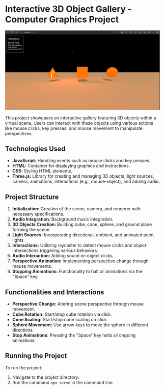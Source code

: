 # Interactive 3D Object Gallery - Computer Graphics Project

![Project Image](https://github.com/boglarkaa/3D-Object-Gallery/blob/main/image.jpg)

This project showcases an interactive gallery featuring 3D objects within a virtual scene. Users can interact with these objects using various actions like mouse clicks, key presses, and mouse movement to manipulate perspectives.

## Technologies Used

- **JavaScript:** Handling events such as mouse clicks and key presses.
- **HTML:** Container for displaying graphics and instructions.
- **CSS:** Styling HTML elements.
- **Three.js:** Library for creating and managing 3D objects, light sources, camera, animations, interactions (e.g., mouse-object), and adding audio.

## Project Structure

1. **Initialization:** Creation of the scene, camera, and renderer with necessary specifications.
2. **Audio Integration:** Background music integration.
3. **3D Objects Creation:** Building cube, cone, sphere, and ground plane forming the scene.
4. **Light Sources:** Incorporating directional, ambient, and animated point lights.
5. **Interactions:** Utilizing raycaster to detect mouse clicks and object intersections triggering various behaviors.
6. **Audio Interaction:** Adding sound on object clicks.
7. **Perspective Animation:** Implementing perspective change through mouse movements.
8. **Stopping Animations:** Functionality to halt all animations via the "Space" key.

## Functionalities and Interactions

- **Perspective Change:** Altering scene perspective through mouse movement.
- **Cube Rotation:** Start/stop cube rotation via click.
- **Cone Scaling:** Start/stop cone scaling on click.
- **Sphere Movement:** Use arrow keys to move the sphere in different directions.
- **Stop Animations:** Pressing the "Space" key halts all ongoing animations.

## Running the Project

To run the project:

1. Navigate to the project directory.
2. Run the command `npx serve` in the command line.
